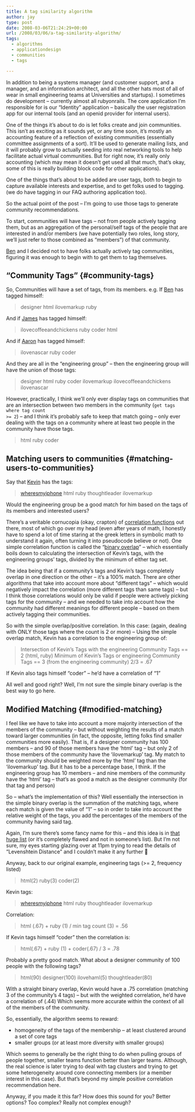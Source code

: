 ```yaml
---
title: A tag similarity algorithm
author: jay
type: post
date: 2008-03-06T21:24:29+00:00
url: /2008/03/06/a-tag-similarity-algorithm/
tags:
  - algorithms
  - applicationdesign
  - communities
  - tags

---
```

In addition to being a systems manager (and customer support, and a manager, and an information architect, and all the other hats most of all of wear in small engineering teams at Universities and startups). I sometimes do development &#8211; currently almost all rubyonrails. The core application I’m responsible for is our “Identity” application &#8211; basically the user registration app for our internal tools (and an openid provider for internal users).

One of the things it’s about to do is let folks create and join communities. This isn’t as exciting as it sounds yet, or any time soon, it’s mostly an accounting feature of a reflection of existing communities (essentially committee assignments of a sort). It’ll be used to generate mailing lists, and it will probably grow to actually seeding into real networking tools to help facilitate actual virtual communities. But for right now, it’s really only accounting (which may mean it doesn’t get used all that much, that’s okay, some of this is really building block code for other applications).

One of the things that’s about to be added are user tags, both to begin to capture available interests and expertise, and to get folks used to tagging. (we do have tagging in our FAQ authoring application too).

So the actual point of the post &#8211; I’m going to use those tags to generate community recommendations.

To start, communities will have tags &#8211; not from people actively tagging them, but as an aggregation of the personal/self tags of the people that are interested in and/or members (we have potentially two roles, long story, we’ll just refer to those combined as “members”) of that community.

[Ben][1] and I decided not to have folks actually actively tag communities, figuring it was enough to begin with to get them to tag themselves.

## “Community Tags” {#community-tags}

So, Communities will have a set of tags, from its members. e.g. If [Ben][1] has tagged himself:

> designer html ilovemarkup ruby

And if [James][2] has tagged himself:

> ilovecoffeeandchickens ruby coder html

And if [Aaron][3] has tagged himself:

> ilovenascar ruby coder

And they are all in the “engineering group” &#8211; then the engineering group will have the union of those tags:

> designer html ruby coder ilovemarkup ilovecoffeeandchickens ilovenascar

However, practically, I think we’ll only ever display tags on communities that are an intersection between two members in the community (<code class="highlighter-rouge">get tags where tag count &gt;= 2</code>) &#8211; and I think it’s probably safe to keep that match going &#8211; only ever dealing with the tags on a community where at least two people in the community have those tags.

> html ruby coder

## Matching users to communities {#matching-users-to-communities}

Say that [Kevin][4] has the tags:

> [wheresmyiphone][5] html ruby thoughtleader ilovemarkup

Would the engineering group be a good match for him based on the tags of its members and interested users?

There’s a veritable cornucopia (okay, crapton) of [correlation functions][6] out there, most of which go over my head (even after years of math, I honestly have to spend a lot of time staring at the greek letters in symbolic math to understand it again, often turning it into pseudocode believe or not). One simple correlation function is called the “[binary overlap][7]” &#8211; which essentially boils down to calculating the intersection of Kevin’s tags, with the engineering groups’ tags, divided by the minimum of either tag set.

The idea being that if a community’s tags and Kevin’s tags completely overlap in one direction or the other &#8211; it’s a 100% match. There are other algorithms that take into account more about “different tags” &#8211; which would negatively impact the correlation (more different tags than same tags) &#8211; but I think those correlations would only be valid if people were actively picking tags for the community &#8211; and we needed to take into account how the community had different meanings for different people &#8211; based on them actively tagging their communities.

So with the simple overlap/positive correlation. In this case: (again, dealing with ONLY those tags where the count is 2 or more) &#8211; Using the simple overlap match, Kevin has a correlation to the engineering group of:

> Intersection of Kevin’s Tags with the engineering Community Tags == 2 (html, ruby) Minimum of Kevin’s Tags or engineering Community Tags == 3 (from the engineering community) 2/3 = .67

If Kevin also tags himself “coder” &#8211; he’d have a correlation of “1”

All well and good right? Well, I’m not sure the simple binary overlap is the best way to go here.

## Modified Matching {#modified-matching}

I feel like we have to take into account a more majority intersection of the members of the community &#8211; but without weighting the results of a match toward larger communities (in fact, the opposite, letting folks find smaller communities more easily). That is, if a designer community has 100 members &#8211; and 90 of those members have the ‘html’ tag &#8211; but only 2 of those members of the community have the ‘ilovemarkup’ tag. My match to the community should be weighted more by the ‘html’ tag than the ‘ilovemarkup’ tag. But it has to be a percentage base, I think. If the engineering group has 10 members &#8211; and nine members of the community have the ‘html’ tag &#8211; that’s as good a match as the designer community (for that tag and person)

So &#8211; what’s the implementation of this? Well essentially the intersection in the simple binary overlap is the summation of the matching tags, where each match is given the value of “1” &#8211; so in order to take into account the relative weight of the tags, you add the percentages of the members of the community having said tag.

Again, I’m sure there’s some fancy name for this &#8211; and this idea is in [that huge list][6] (or it’s completely flawed and not in someone’s list). But I’m not sure, my eyes starting glazing over at 11pm trying to read the details of “Levenshtein Distance” and I couldn’t make it any further 🙂

Anyway, back to our original example, engineering tags (>= 2, frequency listed)

> html(2) ruby(3) coder(2)

Kevin tags:

> [wheresmyiphone][5] html ruby thoughtleader ilovemarkup

Correlation:

> html (.67) + ruby (1) / min tag count (3) = .56

If Kevin tags himself “coder” then the correlation is:

> html(.67) + ruby (1) + coder(.67) / 3 = .78

Probably a pretty good match. What about a designer community of 100 people with the following tags?

> html(90) designer(100) ilovehaml(5) thoughtleader(80)

With a straight binary overlap, Kevin would have a .75 correlation (matching 3 of the community’s 4 tags) &#8211; but with the weighted correlation, he’d have a correlation of (.44) Which seems more accurate within the context of all of the members of the community.

So, essentially, the algorithm seems to reward:

  * homogeneity of the tags of the membership &#8211; at least clustered around a set of core tags
  * smaller groups (or at least more diversity with smaller groups)

Which seems to generally be the right thing to do when pulling groups of people together, smaller teams function better than larger teams. Although, the real science is later trying to deal with tag clusters and trying to get some heterogeneity around core connecting members (or a member interest in this case). But that’s beyond my simple positive correlation recommendation here.

Anyway, if you made it this far? How does this sound for you? Better options? Too complex? Really not complex enough?

 [1]: http://twitter.com/chillnc
 [2]: http://blog.robinsonhouse.com/
 [3]: http://twitter.com/ahundley
 [4]: http://blog.k1v1n.com
 [5]: http://twitter.com/k1v1n/statuses/766262281
 [6]: http://www.dcs.shef.ac.uk/~sam/stringmetrics.html
 [7]: http://www.dcs.shef.ac.uk/~sam/stringmetrics.html#overlap